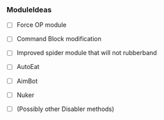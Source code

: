 ### ModuleIdeas

- [ ] Force OP module
- [ ] Command Block modification
- [ ] Improved spider module that will not rubberband
- [ ] AutoEat
- [ ] AimBot
- [ ] Nuker
- [ ] (Possibly other Disabler methods)

